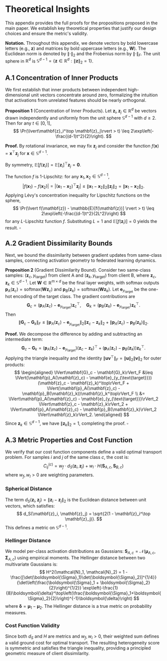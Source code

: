 # Theoretical Insights

This appendix provides the full proofs for the propositions proposed in the main paper. We establish key theoretical properties that justify our design choices and ensure the metric's validity.

**Notation.** Throughout this appendix, we denote vectors by bold lowercase letters (e.g., $\mathbf{z}$) and matrices by bold uppercase letters (e.g., $\mathbf{W}$). The Euclidean norm is denoted by $\lVert\cdot\rVert_2$ and the Frobenius norm by $\lVert\cdot\rVert_F$. The unit sphere in $\mathbb{R}^d$ is $\mathbb{S}^{d-1} = \{\mathbf{z} \in \mathbb{R}^d : \lVert\mathbf{z}\rVert_2 = 1\}$.

## A.1 Concentration of Inner Products

We first establish that inner products between independent high-dimensional unit vectors concentrate around zero, formalizing the intuition that activations from unrelated features should be nearly orthogonal.

**Proposition 1** (Concentration of Inner Products). Let $\mathbf{z}_i, \mathbf{z}_j \in \mathbb{R}^d$ be vectors drawn independently and uniformly from the unit sphere $\mathbb{S}^{d-1}$ with $d \geq 2$. Then for any $t \in [0,1]$,
$$
\Pr(\lvert\mathbf{z}_i^\top \mathbf{z}_j\rvert > t) \leq 2\exp\left(-\frac{(d-1)t^2}{2}\right).
$$

**Proof.** By rotational invariance, we may fix $\mathbf{z}_j$ and consider the function $f(\mathbf{x}) = \mathbf{x}^\top \mathbf{z}_j$ for $\mathbf{x} \in \mathbb{S}^{d-1}$.

By symmetry, $\mathbb{E}[f(\mathbf{z}_i)] = \mathbb{E}[\mathbf{z}_i]^\top \mathbf{z}_j = \mathbf{0}$.

The function $f$ is 1-Lipschitz: for any $\mathbf{x}_1, \mathbf{x}_2 \in \mathbb{S}^{d-1}$,
$$
\lvert f(\mathbf{x}_1) - f(\mathbf{x}_2) \rvert = \lvert (\mathbf{x}_1 - \mathbf{x}_2)^\top \mathbf{z}_j \rvert \leq \lVert\mathbf{x}_1 - \mathbf{x}_2\rVert_2 \lVert\mathbf{z}_j\rVert_2 = \lVert\mathbf{x}_1 - \mathbf{x}_2\rVert_2.
$$
Applying Lévy's concentration inequality for Lipschitz functions on the sphere,
$$
\Pr(\lvert f(\mathbf{z}) - \mathbb{E}[f(\mathbf{z})] \rvert > t) \leq 2\exp\left(-\frac{(d-1)t^2}{2L^2}\right)
$$
for any $L$-Lipschitz function $f$. Substituting $L = 1$ and $\mathbb{E}[f(\mathbf{z}_i)] = 0$ yields the result. $\square$

## A.2 Gradient Dissimilarity Bounds

Next, we bound the dissimilarity between gradient updates from same-class samples, connecting activation geometry to federated learning dynamics.

**Proposition 2** (Gradient Dissimilarity Bound). Consider two same-class samples: $(\mathbf{z}_c, y_{\text{target}})$ from client A and $(\mathbf{z}_k, y_{\text{target}})$ from client B, where $\mathbf{z}_c, \mathbf{z}_k \in \mathbb{S}^{d-1}$. Let $\mathbf{W} \in \mathbb{R}^{m \times d}$ be the final layer weights, with softmax outputs $\mathbf{p}_A(\mathbf{z}_c) = \text{softmax}(\mathbf{W}\mathbf{z}_c)$ and $\mathbf{p}_B(\mathbf{z}_k) = \text{softmax}(\mathbf{W}\mathbf{z}_k)$. Let $\mathbf{e}_{y_{\text{target}}}$ be the one-hot encoding of the target class. The gradient contributions are
$$
\mathbf{G}_c = (\mathbf{p}_A(\mathbf{z}_c) - \mathbf{e}_{y_{\text{target}}})\mathbf{z}_c^\top, \quad \mathbf{G}_k = (\mathbf{p}_B(\mathbf{z}_k) - \mathbf{e}_{y_{\text{target}}})\mathbf{z}_k^\top.
$$
Then
$$
\lVert\mathbf{G}_c - \mathbf{G}_k\rVert_F \leq \lVert\mathbf{p}_A(\mathbf{z}_c) - \mathbf{e}_{y_{\text{target}}}\rVert_2 \lVert\mathbf{z}_c - \mathbf{z}_k\rVert_2 + \lVert\mathbf{p}_A(\mathbf{z}_c) - \mathbf{p}_B(\mathbf{z}_k)\rVert_2.
$$

**Proof.** We decompose the difference by adding and subtracting an intermediate term:
$$
\mathbf{G}_c - \mathbf{G}_k = (\mathbf{p}_A(\mathbf{z}_c) - \mathbf{e}_{y_{\text{target}}})(\mathbf{z}_c - \mathbf{z}_k)^\top + (\mathbf{p}_A(\mathbf{z}_c) - \mathbf{p}_B(\mathbf{z}_k))\mathbf{z}_k^\top.
$$
Applying the triangle inequality and the identity $\lVert\mathbf{u}\mathbf{v}^\top\rVert_F = \lVert\mathbf{u}\rVert_2\lVert\mathbf{v}\rVert_2$ for outer products:
$$
\begin{aligned}
\lVert\mathbf{G}_c - \mathbf{G}_k\rVert_F &\leq \lVert(\mathbf{p}_A(\mathbf{z}_c) - \mathbf{e}_{y_{\text{target}}})(\mathbf{z}_c - \mathbf{z}_k)^\top\rVert_F + \lVert(\mathbf{p}_A(\mathbf{z}_c) - \mathbf{p}_B(\mathbf{z}_k))\mathbf{z}_k^\top\rVert_F \\
&= \lVert\mathbf{p}_A(\mathbf{z}_c) - \mathbf{e}_{y_{\text{target}}}\rVert_2 \lVert\mathbf{z}_c - \mathbf{z}_k\rVert_2 + \lVert\mathbf{p}_A(\mathbf{z}_c) - \mathbf{p}_B(\mathbf{z}_k)\rVert_2 \lVert\mathbf{z}_k\rVert_2.
\end{aligned}
$$
Since $\mathbf{z}_k \in \mathbb{S}^{d-1}$, we have $\lVert\mathbf{z}_k\rVert_2 = 1$, completing the proof. $\square$

## A.3 Metric Properties and Cost Function

We verify that our cost function components define a valid optimal transport problem. For samples $i$ and $j$ of the same class $c$, the cost is:
$$
C_{ij}^{(c)} = w_f \cdot d_S(\mathbf{z}_i, \mathbf{z}_j) + w_l \cdot H(\mathbf{S}_{A,c}, \mathbf{S}_{B,c})
$$
where $w_f, w_l > 0$ are weighting parameters.

### Spherical Distance
The term $d_S(\mathbf{z}_i, \mathbf{z}_j) = \lVert\mathbf{z}_i - \mathbf{z}_j\rVert_2$ is the Euclidean distance between unit vectors, which satisfies:
$$
d_S(\mathbf{z}_i, \mathbf{z}_j) = \sqrt{2(1 - \mathbf{z}_i^\top \mathbf{z}_j)}.
$$
This defines a metric on $\mathbb{S}^{d-1}$.

### Hellinger Distance
We model per-class activation distributions as Gaussians: $\mathbf{S}_{A,c} = \mathcal{N}(\boldsymbol{\mu}_{A,c}, \boldsymbol{\Sigma}_{A,c})$ using empirical moments. The Hellinger distance between two multivariate Gaussians is:
$$
H^2(\mathcal{N}_1, \mathcal{N}_2) = 1 - \frac{[\det(\boldsymbol{\Sigma}_1)\det(\boldsymbol{\Sigma}_2)]^{1/4}}{\det\left(\frac{\boldsymbol{\Sigma}_1 + \boldsymbol{\Sigma}_2}{2}\right)^{1/2}} \exp\left(-\frac{1}{8}\boldsymbol{\delta}^\top\left(\frac{\boldsymbol{\Sigma}_1+\boldsymbol{\Sigma}_2}{2}\right)^{-1}\boldsymbol{\delta}\right)
$$
where $\boldsymbol{\delta} = \boldsymbol{\mu}_1 - \boldsymbol{\mu}_2$. The Hellinger distance is a true metric on probability measures.

### Cost Function Validity
Since both $d_S$ and $H$ are metrics and $w_f, w_l > 0$, their weighted sum defines a valid ground cost for optimal transport. The resulting heterogeneity score is symmetric and satisfies the triangle inequality, providing a principled geometric measure of client dissimilarity.
